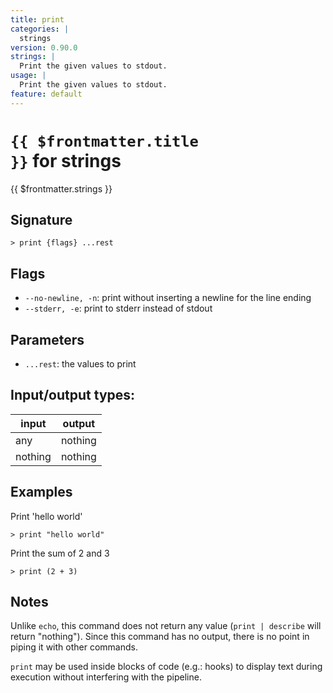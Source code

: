```yaml
---
title: print
categories: |
  strings
version: 0.90.0
strings: |
  Print the given values to stdout.
usage: |
  Print the given values to stdout.
feature: default
---
```


<!-- This file is automatically generated. Please edit the command in https://github.com/nushell/nushell instead. -->

# <code>{{ $frontmatter.title }}</code> for strings

<div class='command-title'>{{ $frontmatter.strings }}</div>

## Signature

`> print {flags} ...rest`

## Flags

- `--no-newline, -n`: print without inserting a newline for the line ending
- `--stderr, -e`: print to stderr instead of stdout

## Parameters

- `...rest`: the values to print

## Input/output types:

| input   | output  |
| ------- | ------- |
| any     | nothing |
| nothing | nothing |

## Examples

Print 'hello world'

```nu
> print "hello world"

```

Print the sum of 2 and 3

```nu
> print (2 + 3)

```

## Notes

Unlike `echo`, this command does not return any value (`print | describe` will return "nothing").
Since this command has no output, there is no point in piping it with other commands.

`print` may be used inside blocks of code (e.g.: hooks) to display text during execution without interfering with the pipeline.
